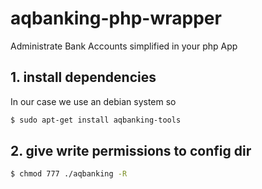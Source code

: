 # aqbanking-php-wrapper
Administrate Bank Accounts simplified in your php App

## 1. install dependencies
In our case we use an debian system so

```sh
$ sudo apt-get install aqbanking-tools
```

## 2. give write permissions to config dir
```sh
$ chmod 777 ./aqbanking -R
```

